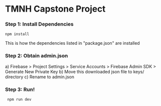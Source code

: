 # TMNH Capstone Project

### Step 1: Install Dependencies
``` npm install ```

This is how the dependencies listed in "package.json" are installed

### Step 2: Obtain admin.json

a) Firebase > Project Settings > Service Accounts > Firebase Admin SDK > 
Generate New Private Key 
b) Move this downloaded json file to keys/ directory
c) Rename to admin.json

### Step 3: Run! 
``` npm run dev```